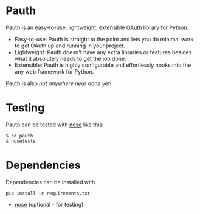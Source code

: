Pauth
=====

Pauth is an easy-to-use, lightweight, extensible [OAuth][] library for 
[Python][].

  - Easy-to-use: Pauth is straight to the point and lets you do minimal
    work to get OAuth up and running in your project.
  - Lightweight: Pauth doesn't have any extra libraries or features
    besides what it absolutely needs to get the job done.
  - Extensible: Pauth is highly configurable and effortlessly hooks into
    the any web framework for Python.

Pauth is also *not anywhere near done yet!*

  [OAuth]: http://www.oauth.net/
  [Python]: http://www.python.org/


Testing
=======

Pauth can be tested with [nose][] like this:

    $ cd pauth
    $ nosetests

  [nose]: http://readthedocs.org/docs/nose/en/latest/


Dependencies
============

Dependencies can be installed with

    pip install -r requirements.txt

* [nose](http://readthedocs.org/docs/nose/en/latest/) (optional - for testing)
